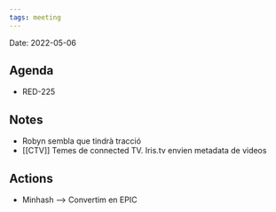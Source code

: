 ```yaml
---
tags: meeting
---
```


Date: 2022-05-06

## Agenda
- RED-225

## Notes
- Robyn sembla que tindrà tracció
- [[CTV]] Temes de connected TV. Iris.tv envien metadata de videos

## Actions
- Minhash --> Convertim en EPIC